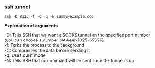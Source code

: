 ### ssh tunnel
`ssh -D 8123 -f -C -q -N sammy@example.com`

**Explanation of arguments**

-D: Tells SSH that we want a SOCKS tunnel on the specified port number (you can choose a number between 1025-65536)\
-f: Forks the process to the background\
-C: Compresses the data before sending it\
-q: Uses quiet mode\
-N: Tells SSH that no command will be sent once the tunnel is up
